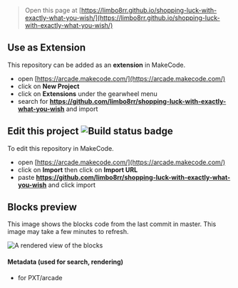  


> Open this page at [https://limbo8rr.github.io/shopping-luck-with-exactly-what-you-wish/](https://limbo8rr.github.io/shopping-luck-with-exactly-what-you-wish/)

## Use as Extension

This repository can be added as an **extension** in MakeCode.

* open [https://arcade.makecode.com/](https://arcade.makecode.com/)
* click on **New Project**
* click on **Extensions** under the gearwheel menu
* search for **https://github.com/limbo8rr/shopping-luck-with-exactly-what-you-wish** and import

## Edit this project ![Build status badge](https://github.com/limbo8rr/shopping-luck-with-exactly-what-you-wish/workflows/MakeCode/badge.svg)

To edit this repository in MakeCode.

* open [https://arcade.makecode.com/](https://arcade.makecode.com/)
* click on **Import** then click on **Import URL**
* paste **https://github.com/limbo8rr/shopping-luck-with-exactly-what-you-wish** and click import

## Blocks preview

This image shows the blocks code from the last commit in master.
This image may take a few minutes to refresh.

![A rendered view of the blocks](https://github.com/limbo8rr/shopping-luck-with-exactly-what-you-wish/raw/master/.github/makecode/blocks.png)

#### Metadata (used for search, rendering)

* for PXT/arcade
<script src="https://makecode.com/gh-pages-embed.js"></script><script>makeCodeRender("{{ site.makecode.home_url }}", "{{ site.github.owner_name }}/{{ site.github.repository_name }}");</script>
